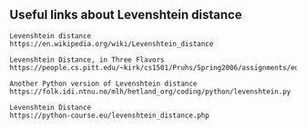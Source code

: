 ## Useful links about Levenshtein distance

    Levenshtein distance
    https://en.wikipedia.org/wiki/Levenshtein_distance

    Levenshtein Distance, in Three Flavors https://people.cs.pitt.edu/~kirk/cs1501/Pruhs/Spring2006/assignments/editdistance/Levenshtein%20Distance.htm

    Another Python version of Levenshtein distance https://folk.idi.ntnu.no/mlh/hetland_org/coding/python/levenshtein.py

    Levenshtein Distance
    https://python-course.eu/levenshtein_distance.php
